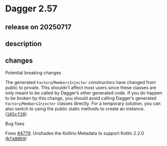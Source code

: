 # Dagger 2.57

## release on 20250717

## description

## changes

Potential breaking changes

The generated <code>Factory</code>/<code>MembersInjector</code> constructors have changed from public to private. This shouldn’t affect most users since these classes are only meant to be called by Dagger’s other generated code. If you do happen to be broken by this change, you should avoid calling Dagger’s generated <code>Factory</code>/<code>MembersInjector</code> classes directly. For a temporary solution, you can also switch to using the public static methods to create an instance. (<a class="commit-link" data-hovercard-type="commit" data-hovercard-url="https://github.com/google/dagger/commit/165cf20eeabbb81da140f140237b10e265059160/hovercard" href="https://github.com/google/dagger/commit/165cf20eeabbb81da140f140237b10e265059160"><tt>165cf20</tt></a>)

Bug fixes

Fixes <a class="issue-link js-issue-link" data-error-text="Failed to load title" data-id="3182615423" data-permission-text="Title is private" data-url="https://github.com/google/dagger/issues/4779" data-hovercard-type="issue" data-hovercard-url="/google/dagger/issues/4779/hovercard" href="https://github.com/google/dagger/issues/4779">#4779</a>. Unshades the Kotlinx Metadata to support Kotlin 2.2.0 (<a class="commit-link" data-hovercard-type="commit" data-hovercard-url="https://github.com/google/dagger/commit/bfa88b962a6b69e3cdb8f84c698f5bf5881fca18/hovercard" href="https://github.com/google/dagger/commit/bfa88b962a6b69e3cdb8f84c698f5bf5881fca18"><tt>bfa88b9</tt></a>)

